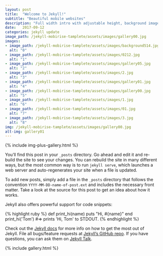 ```yaml
---
layout: post
title:  "Welcome to Jekyll!"
subtitle: "Beautiful mobile websites"
description: "Full width intro with adjustable height, background image and a color overlay. Click any text to edit or style it."
date:   2017-09-12
categories: jekyll update
image_path: /jekyll-mobirise-tamplete/assets/images/gallery00.jpg
images:
- image_path: /jekyll-mobirise-tamplete/assets/images/background514.jpg
  alt: "0"
- image_path: /jekyll-mobirise-tamplete/assets/images/0212.jpg
  alt: "1"
- image_path: /jekyll-mobirise-tamplete/assets/images/gallery05.jpg
  alt: "2"
- image_path: /jekyll-mobirise-tamplete/assets/images/2.jpg
  alt: "3"
- image_path: /jekyll-mobirise-tamplete/assets/images/gallery01.jpg
  alt: "4"
- image_path: /jekyll-mobirise-tamplete/assets/images/gallery00.jpg
  alt: "5"
- image_path: /jekyll-mobirise-tamplete/assets/images/1.jpg
  alt: "6"
- image_path: /jekyll-mobirise-tamplete/assets/images/01.jpg
  alt: "7"
- image_path: /jekyll-mobirise-tamplete/assets/images/3.jpg
  alt: "8"
img: /jekyll-mobirise-tamplete/assets/images/gallery00.jpg
alt-img: gallery01
---
```


{% include img-plus-gallery.html %}

You’ll find this post in your `_posts` directory. Go ahead and edit it and re-build the site to see your changes. You can rebuild the site in many different ways, but the most common way is to run `jekyll serve`, which launches a web server and auto-regenerates your site when a file is updated.

To add new posts, simply add a file in the `_posts` directory that follows the convention `YYYY-MM-DD-name-of-post.ext` and includes the necessary front matter. Take a look at the source for this post to get an idea about how it works.

Jekyll also offers powerful support for code snippets:

{% highlight ruby %}
def print_hi(name)
  puts "Hi, #{name}"
end
print_hi('Tom')
#=> prints 'Hi, Tom' to STDOUT.
{% endhighlight %}

Check out the [Jekyll docs][jekyll-docs] for more info on how to get the most out of Jekyll. File all bugs/feature requests at [Jekyll’s GitHub repo][jekyll-gh]. If you have questions, you can ask them on [Jekyll Talk][jekyll-talk].

[jekyll-docs]: https://jekyllrb.com/docs/home
[jekyll-gh]:   https://github.com/jekyll/jekyll
[jekyll-talk]: https://talk.jekyllrb.com/



{% include gallery.html %}